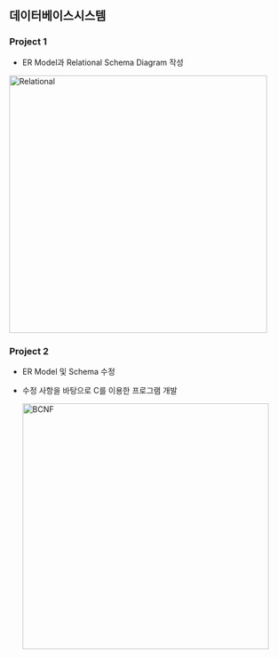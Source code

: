 ## 데이터베이스시스템

### Project 1
- ER Model과 Relational Schema Diagram 작성
<img width="464" alt="Relational" src="https://github.com/nowgnoes11/CSE4110/assets/142385766/4edf8e0b-18ad-4902-a2fa-2903466bd607">


### Project 2
- ER Model 및 Schema 수정
- 수정 사항을 바탕으로 C를 이용한 프로그램 개발

  <img width="443" alt="BCNF" src="https://github.com/nowgnoes11/CSE4110/assets/142385766/550dfbef-4773-40bf-8f17-47cff848cbaf">
